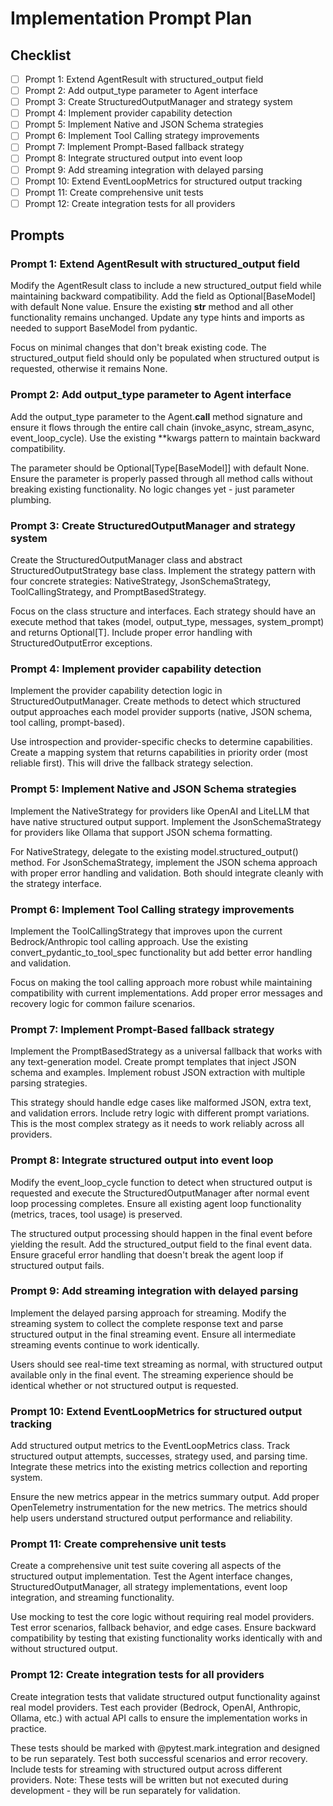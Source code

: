 # Implementation Prompt Plan

## Checklist
- [ ] Prompt 1: Extend AgentResult with structured_output field
- [ ] Prompt 2: Add output_type parameter to Agent interface
- [ ] Prompt 3: Create StructuredOutputManager and strategy system
- [ ] Prompt 4: Implement provider capability detection
- [ ] Prompt 5: Implement Native and JSON Schema strategies
- [ ] Prompt 6: Implement Tool Calling strategy improvements
- [ ] Prompt 7: Implement Prompt-Based fallback strategy
- [ ] Prompt 8: Integrate structured output into event loop
- [ ] Prompt 9: Add streaming integration with delayed parsing
- [ ] Prompt 10: Extend EventLoopMetrics for structured output tracking
- [ ] Prompt 11: Create comprehensive unit tests
- [ ] Prompt 12: Create integration tests for all providers

## Prompts

### Prompt 1: Extend AgentResult with structured_output field
Modify the AgentResult class to include a new structured_output field while maintaining backward compatibility. Add the field as Optional[BaseModel] with default None value. Ensure the existing __str__ method and all other functionality remains unchanged. Update any type hints and imports as needed to support BaseModel from pydantic.

Focus on minimal changes that don't break existing code. The structured_output field should only be populated when structured output is requested, otherwise it remains None.

### Prompt 2: Add output_type parameter to Agent interface
Add the output_type parameter to the Agent.__call__ method signature and ensure it flows through the entire call chain (invoke_async, stream_async, event_loop_cycle). Use the existing **kwargs pattern to maintain backward compatibility.

The parameter should be Optional[Type[BaseModel]] with default None. Ensure the parameter is properly passed through all method calls without breaking existing functionality. No logic changes yet - just parameter plumbing.

### Prompt 3: Create StructuredOutputManager and strategy system
Create the StructuredOutputManager class and abstract StructuredOutputStrategy base class. Implement the strategy pattern with four concrete strategies: NativeStrategy, JsonSchemaStrategy, ToolCallingStrategy, and PromptBasedStrategy.

Focus on the class structure and interfaces. Each strategy should have an execute method that takes (model, output_type, messages, system_prompt) and returns Optional[T]. Include proper error handling with StructuredOutputError exceptions.

### Prompt 4: Implement provider capability detection
Implement the provider capability detection logic in StructuredOutputManager. Create methods to detect which structured output approaches each model provider supports (native, JSON schema, tool calling, prompt-based).

Use introspection and provider-specific checks to determine capabilities. Create a mapping system that returns capabilities in priority order (most reliable first). This will drive the fallback strategy selection.

### Prompt 5: Implement Native and JSON Schema strategies
Implement the NativeStrategy for providers like OpenAI and LiteLLM that have native structured output support. Implement the JsonSchemaStrategy for providers like Ollama that support JSON schema formatting.

For NativeStrategy, delegate to the existing model.structured_output() method. For JsonSchemaStrategy, implement the JSON schema approach with proper error handling and validation. Both should integrate cleanly with the strategy interface.

### Prompt 6: Implement Tool Calling strategy improvements
Implement the ToolCallingStrategy that improves upon the current Bedrock/Anthropic tool calling approach. Use the existing convert_pydantic_to_tool_spec functionality but add better error handling and validation.

Focus on making the tool calling approach more robust while maintaining compatibility with current implementations. Add proper error messages and recovery logic for common failure scenarios.

### Prompt 7: Implement Prompt-Based fallback strategy
Implement the PromptBasedStrategy as a universal fallback that works with any text-generation model. Create prompt templates that inject JSON schema and examples. Implement robust JSON extraction with multiple parsing strategies.

This strategy should handle edge cases like malformed JSON, extra text, and validation errors. Include retry logic with different prompt variations. This is the most complex strategy as it needs to work reliably across all providers.

### Prompt 8: Integrate structured output into event loop
Modify the event_loop_cycle function to detect when structured output is requested and execute the StructuredOutputManager after normal event loop processing completes. Ensure all existing agent loop functionality (metrics, traces, tool usage) is preserved.

The structured output processing should happen in the final event before yielding the result. Add the structured_output field to the final event data. Ensure graceful error handling that doesn't break the agent loop if structured output fails.

### Prompt 9: Add streaming integration with delayed parsing
Implement the delayed parsing approach for streaming. Modify the streaming system to collect the complete response text and parse structured output in the final streaming event. Ensure all intermediate streaming events continue to work identically.

Users should see real-time text streaming as normal, with structured output available only in the final event. The streaming experience should be identical whether or not structured output is requested.

### Prompt 10: Extend EventLoopMetrics for structured output tracking
Add structured output metrics to the EventLoopMetrics class. Track structured output attempts, successes, strategy used, and parsing time. Integrate these metrics into the existing metrics collection and reporting system.

Ensure the new metrics appear in the metrics summary output. Add proper OpenTelemetry instrumentation for the new metrics. The metrics should help users understand structured output performance and reliability.

### Prompt 11: Create comprehensive unit tests
Create a comprehensive unit test suite covering all aspects of the structured output implementation. Test the Agent interface changes, StructuredOutputManager, all strategy implementations, event loop integration, and streaming functionality.

Use mocking to test the core logic without requiring real model providers. Test error scenarios, fallback behavior, and edge cases. Ensure backward compatibility by testing that existing functionality works identically with and without structured output.

### Prompt 12: Create integration tests for all providers
Create integration tests that validate structured output functionality against real model providers. Test each provider (Bedrock, OpenAI, Anthropic, Ollama, etc.) with actual API calls to ensure the implementation works in practice.

These tests should be marked with @pytest.mark.integration and designed to be run separately. Test both successful scenarios and error recovery. Include tests for streaming with structured output across different providers. Note: These tests will be written but not executed during development - they will be run separately for validation.
